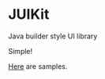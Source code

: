 # JUIKit

Java builder style UI library

Simple!

[Here](https://github.com/OrigamiDream/juikit/blob/master/src/test/java/avis/juikit/test) are samples.
